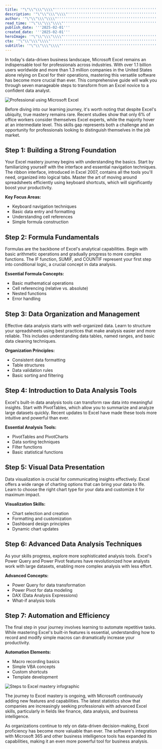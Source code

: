 ```yaml
---
title: '"\"\\"\\\"\\\\"''''''''''''''''''''''''''''''''''''''''''''''''''''''''''''''''7 Baby Steps to Master Microsoft Excel for Business and Data Analysis''''''''''''''''''''''''''''''''''''''''''''''''''''''''''''''''\\\\"\\\"\\"\""'
description: '"\"\\"\\\"\\\\"''''''''''''''''''''''''''''''''''''''''''''''''''''''''''''''''Discover the essential steps to master Microsoft Excel for business and data analysis. From basic foundations to advanced techniques, this guide provides a clear pathway to Excel expertise, helping professionals enhance their data analysis capabilities and career prospects.''''''''''''''''''''''''''''''''''''''''''''''''''''''''''''''''\\\\"\\\"\\"\""'
author: '"\"\\"\\\"\\\\"''''''''''''''''''''''''''''''''''''''''''''''''''''''''''''''''Ken Tanaka''''''''''''''''''''''''''''''''''''''''''''''''''''''''''''''''\\\\"\\\"\\"\""'
read_time: '"\"\\"\\\"\\\\"''''''''''''''''''''''''''''''''''''''''''''''''''''''''''''''''8 mins''''''''''''''''''''''''''''''''''''''''''''''''''''''''''''''''\\\\"\\\"\\"\""'
publish_date: '''2025-02-01'''
created_date: '''2025-02-01'''
heroImage: '"\"\\"\\\"\\\\"''''''''''''''''''''''''''''''''''''''''''''''''''''''''''''''''https://assets.magick.ai/excel-mastery-hero.jpg''''''''''''''''''''''''''''''''''''''''''''''''''''''''''''''''\\\\"\\\"\\"\""'
cta: '"\"\\"\\\"\\\\"''''''''''''''''''''''''''''''''''''''''''''''''''''''''''''''''Stay informed about the latest developments in AI technology and join our growing community of tech enthusiasts!''''''''''''''''''''''''''''''''''''''''''''''''''''''''''''''''\\\\"\\\"\\"\""'
subtitle: '"\"\\"\\\"\\\\"''''''''''''''''''''''''''''''''''''''''''''''''''''''''''''''''A comprehensive guide to Excel mastery for modern business professionals''''''''''''''''''''''''''''''''''''''''''''''''''''''''''''''''\\\\"\\\"\\"\""'
---
```


In today's data-driven business landscape, Microsoft Excel remains an indispensable tool for professionals across industries. With over 1.1 billion users worldwide and more than 1.3 million companies in the United States alone relying on Excel for their operations, mastering this versatile software has become more crucial than ever. This comprehensive guide will walk you through seven manageable steps to transform from an Excel novice to a confident data analyst.

![Professional using Microsoft Excel]('https://i.magick.ai/PIXE/1738424900913_magick_img.webp')

Before diving into our learning journey, it's worth noting that despite Excel's ubiquity, true mastery remains rare. Recent studies show that only 6% of office workers consider themselves Excel experts, while the majority hover at an intermediate level. This skills gap represents both a challenge and an opportunity for professionals looking to distinguish themselves in the job market.

## Step 1: Building a Strong Foundation

Your Excel mastery journey begins with understanding the basics. Start by familiarizing yourself with the interface and essential navigation techniques. The ribbon interface, introduced in Excel 2007, contains all the tools you'll need, organized into logical tabs. Master the art of moving around spreadsheets efficiently using keyboard shortcuts, which will significantly boost your productivity.

**Key Focus Areas:**
- Keyboard navigation techniques
- Basic data entry and formatting
- Understanding cell references
- Simple formula construction

## Step 2: Formula Fundamentals

Formulas are the backbone of Excel's analytical capabilities. Begin with basic arithmetic operations and gradually progress to more complex functions. The IF function, SUMIF, and COUNTIF represent your first step into conditional logic, a crucial concept in data analysis.

**Essential Formula Concepts:**
- Basic mathematical operations
- Cell referencing (relative vs. absolute)
- Nested functions
- Error handling

## Step 3: Data Organization and Management

Effective data analysis starts with well-organized data. Learn to structure your spreadsheets using best practices that make analysis easier and more reliable. This includes understanding data tables, named ranges, and basic data cleaning techniques.

**Organization Principles:**
- Consistent data formatting
- Table structures
- Data validation rules
- Basic sorting and filtering

## Step 4: Introduction to Data Analysis Tools

Excel's built-in data analysis tools can transform raw data into meaningful insights. Start with PivotTables, which allow you to summarize and analyze large datasets quickly. Recent updates to Excel have made these tools more intuitive and powerful than ever.

**Essential Analysis Tools:**
- PivotTables and PivotCharts
- Data sorting techniques
- Filter functions
- Basic statistical functions

## Step 5: Visual Data Presentation

Data visualization is crucial for communicating insights effectively. Excel offers a wide range of charting options that can bring your data to life. Learn to choose the right chart type for your data and customize it for maximum impact.

**Visualization Skills:**
- Chart selection and creation
- Formatting and customization
- Dashboard design principles
- Dynamic chart updates

## Step 6: Advanced Data Analysis Techniques

As your skills progress, explore more sophisticated analysis tools. Excel's Power Query and Power Pivot features have revolutionized how analysts work with large datasets, enabling more complex analysis with less effort.

**Advanced Concepts:**
- Power Query for data transformation
- Power Pivot for data modeling
- DAX (Data Analysis Expressions)
- What-if analysis tools

## Step 7: Automation and Efficiency

The final step in your journey involves learning to automate repetitive tasks. While mastering Excel's built-in features is essential, understanding how to record and modify simple macros can dramatically increase your productivity.

**Automation Elements:**
- Macro recording basics
- Simple VBA concepts
- Custom shortcuts
- Template development

![Steps to Excel mastery infographic](https://i.magick.ai/PIXE/1738424900917_magick_img.webp)

The journey to Excel mastery is ongoing, with Microsoft continuously adding new features and capabilities. The latest statistics show that companies are increasingly seeking professionals with advanced Excel skills, particularly in fields like finance, data analysis, and business intelligence.

As organizations continue to rely on data-driven decision-making, Excel proficiency has become more valuable than ever. The software's integration with Microsoft 365 and other business intelligence tools has expanded its capabilities, making it an even more powerful tool for business analysis.